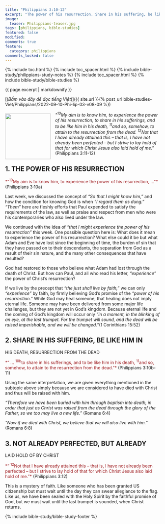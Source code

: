 ```yaml
---
title: "Philippians 3:10-12"
excerpt: "The power of his resurrection. Share in his suffering, be like him in his death, resurrection from the dead."
image:
  teaser: Philippians-teaser.jpg
tags: [philippians, bible-studies]
featured: false
modified:
comments: true
feature:
  category: philippians
comments_locked: false
---
```


{% include toc.html %}
{% include toc_spacer.html %}
{% include bible-study/philippians-study-notes %}
{% include toc_spacer.html %}
{% include bible-study/bible-studies %}

{{ page.excerpt | markdownify }}

[(<em>Bấm vào đây để đọc tiếng Việt</em>)]({{ site.url }}{% post_url bible-studies-Viet/Philippians/2022-09-10-Phi-lip-03-v08-09 %})

<div>
<p>
<img alt src="{{ site.url }}/assets/images/Philippians-teaser.jpg" style="border: 0px none; margin: 7px 15px 0px 0px; max-width: 100%; height: 148px; padding: 0px; float: left;">
<i>"<sup>10</sup>My aim is to know him, to experience the power of his resurrection, to share in his sufferings, and to be like him in his death, <sup>11</sup>and so, somehow, to attain to the resurrection from the dead. <sup>12</sup>Not that I have already attained this – that is, I have not already been perfected – but I strive to lay hold of that for which Christ Jesus also laid hold of me."</i> (Philippians 3:11-12)
</p>
</div>

## 1.  THE POWER OF HIS RESURRECTION  

<span style="color: rgb(159, 29, 33);">
*“<sup>10</sup>My aim is to know him, to experience the power of his
resurrection, ..."*
</span> (Philippians 3:10a)

Last week, we discussed the concept of *“So that I might know him,”* and how the condition for knowing God is when *“I regard them as dung.”* *“Them”* here are fleshly efforts that Paul expended to satisfy the requirements of the law, as well as praise and respect from men who were his contemporaries who also lived under the law.

We continued with the idea of *“that I might experience the power of his resurrection”* this week. One possible question here is: What does it mean to experience the power of his resurrection? What else could it be but what Adam and Eve have lost since the beginning of time, the burden of sin that they have passed on to their descendants, the separation from God as a result of their sin nature, and the many other consequences that have resulted?

God had restored to those who believe what Adam had lost through the death of Christ. But how can Paul, and all who read his letter, *“experience”* the power of Christ’s resurrection?

If we live by the precept that *“the just shall live by faith,”* we can only *“experience”* by faith, by firmly believing God’s promise of the *“power of his resurrection.”* While God may heal someone, that healing does not imply eternal life. Someone may have been delivered from some major life challenges, but they are not yet in God’s kingdom. Because eternal life and the coming of God’s kingdom will occur only *“in a moment, in the blinking of an eye, at the last trumpet. For the trumpet will sound, and the dead will be raised imperishable, and we will be changed.”*(1 Corinthians 15:52)

## 2. SHARE IN HIS SUFFERING, BE LIKE HIM IN
HIS DEATH, RESURRECTION FROM THE DEAD    

<span style="color: rgb(159, 29, 33);">
*“ ... <sup>10b</sup>to share in his sufferings, and to be like him
in his death, <sup>11</sup>and so, somehow, to attain to the
resurrection from the dead.”*
</span> (Philippians 3:10b-11)

Using the same interpretation, we are given everything mentioned in the subtopic above simply because we are considered to have died with Christ and thus will be raised with him.

*“Therefore we have been buried with him through baptism into death, in order that just as Christ was raised from the dead through the glory of the Father, so we too may live a new life.”* (Romans 6:4)

*“Now if we died with Christ, we believe that we will also live with him.”* (Romans 6:8)

## 3. NOT ALREADY PERFECTED, BUT ALREADY
LAID HOLD OF BY CHRIST

<span style="color: rgb(159, 29, 33);">
*“ <sup>12</sup>Not that I have already
attained this – that is, I have not already been perfected
– but I strive to lay hold of that for which Christ Jesus
also laid hold of me.”*
</span> (Philippians 3:12)

This is a mystery of faith. Like someone who has been granted US citizenship but must wait until the day they can swear allegiance to the flag. Like us, we have been sealed with the Holy Spirit by the faithful promise of God, but we must wait until the last trumpet is sounded, when Christ returns.  

{% include bible-study/bible-study-footer %}

